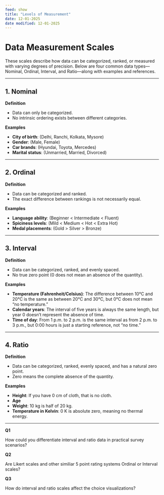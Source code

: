 ```yaml
---
feed: show
title: "Levels of Measurement"
date: 12-01-2025
date modified: 12-01-2025
---
```

# Data Measurement Scales

These scales describe how data can be categorized, ranked, or measured with varying degrees of precision. Below are four common data types—Nominal, Ordinal, Interval, and Ratio—along with examples and references.

---

## 1. Nominal

**Definition**  
- Data can only be categorized.  
- No intrinsic ordering exists between different categories.

**Examples**  
- **City of birth**: (Delhi, Ranchi, Kolkata, Mysore)  
- **Gender**: (Male, Female)  
- **Car brands**: (Hyundai, Toyota, Mercedes)  
- **Marital status**: (Unmarried, Married, Divorced)

---

## 2. Ordinal

**Definition**  
- Data can be categorized and ranked.  
- The exact difference between rankings is not necessarily equal.

**Examples**  
- **Language ability**: (Beginner < Intermediate < Fluent)  
- **Spiciness levels**: (Mild < Medium < Hot < Extra Hot)  
- **Medal placements**: (Gold > Silver > Bronze)

---

## 3. Interval

**Definition**  
- Data can be categorized, ranked, and evenly spaced.  
- No true zero point (0 does not mean an absence of the quantity).

**Examples**  
- **Temperature (Fahrenheit/Celsius)**: The difference between 10°C and 20°C is the same as between 20°C and 30°C, but 0°C does not mean “no temperature.”  
- **Calendar years**: The interval of five years is always the same length, but year 0 doesn’t represent the absence of time.  
- **Time of day**: From 1 p.m. to 2 p.m. is the same interval as from 2 p.m. to 3 p.m., but 0:00 hours is just a starting reference, not “no time.”


---

## 4. Ratio

**Definition**  
- Data can be categorized, ranked, evenly spaced, and has a natural zero point.  
- Zero means the complete absence of the quantity.

**Examples**  
- **Height**: If you have 0 cm of cloth, that is no cloth.  
- **Age**  
- **Weight**: 10 kg is half of 20 kg.  
- **Temperature in Kelvin**: 0 K is absolute zero, meaning no thermal energy.

---

**Q1**  

How could you differentiate interval and ratio data in practical survey scenarios?

  
**Q2**  

Are Likert scales and other similiar 5 point rating systems Ordinal or Interval scales?

  
**Q3**  

How do interval and ratio scales affect the choice visualizations?  